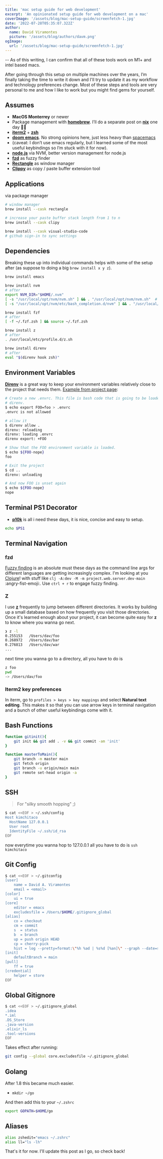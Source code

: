 ```yaml
---
title: 'mac setup guide for web development'
excerpt: 'An opinionated setup guide for web development on a mac'
coverImage: '/assets/blog/mac-setup-guide/screenfetch-1.jpg'
date: '2022-07-28T05:35:07.322Z'
author:
  name: David Viramontes
  picture: '/assets/blog/authors/davm.png'
ogImage:
  url: '/assets/blog/mac-setup-guide/screenfetch-1.jpg'
---
```


-- As of this writing, I can confirm that all of these tools work on M1+ and intel based macs.

After going through this setup on multiple machines over the years,
I’m finally taking the time to write it down and I'll try to update it as my workflow and technology preferences change.
Most of these steps and tools are very personal to me and how I like to work but you might find gems for yourself.

## Assumes

- **MacOS Monterrey** or newer
- Package management with [**homebrew**](https://github.com/junegunn/fzf). I’ll do a separate post on [**nix**](https://nixos.org/) one day 🤞🏽
- [**iterm2**](https://iterm2.com/) + [**zsh**](https://ohmyz.sh/)
- [**doom emacs**](https://github.com/doomemacs/doomemacs). No strong opinions here, just less heavy than [spacemacs](https://www.spacemacs.org/)
- (caveat: I don’t use emacs regularly, but I learned some of the most useful keybindings so I’m stuck with it for now).
- [**node.js**](https://nodejs.org/en/) via NVM, better version management for node.js
- [**fzd**](https://github.com/junegunn/fzf) as fuzzy finder
- [**Rectangle**](https://rectangleapp.com/) as window manager
- **[Clippy](https://clipy-app.com/)** as copy / paste buffer extension tool

## Applications

via package manager

```bash
# window manager
brew install --cask rectangle

# increase your paste buffer stack length from 1 to n
brew install --cask clipy

brew install --cask visual-studio-code
# github sign-in to sync settings
```

## Dependencies

Breaking these up into individual commands helps with some of the setup after (as suppose to doing a big `brew install x y z`).

```bash
brew install emacs

brew install nvm
# after
export NVM_DIR="$HOME/.nvm"
[ -s "/usr/local/opt/nvm/nvm.sh" ] && . "/usr/local/opt/nvm/nvm.sh"  # This loads nvm
[ -s "/usr/local/opt/nvm/etc/bash_completion.d/nvm" ] && . "/usr/local/opt/nvm/etc/bash_completion.d/nvm"

brew install fzf
# after
[ -f ~/.fzf.zsh ] && source ~/.fzf.zsh

brew install z
# after
. /usr/local/etc/profile.d/z.sh

brew install direnv
# after
eval "$(direnv hook zsh)"
```

## Environment Variables

[**Direnv**](https://direnv.net/) is a great way to keep your environment variables relatively close to the project that needs them.
[Example from project page](https://direnv.net/#quick-demo):

```bash
# Create a new .envrc. This file is bash code that is going to be loaded by
# direnv.
$ echo export FOO=foo > .envrc
.envrc is not allowed

# allow it
$ direnv allow .
direnv: reloading
direnv: loading .envrc
direnv export: +FOO

# Show that the FOO environment variable is loaded.
$ echo ${FOO-nope}
foo

# Exit the project
$ cd ..
direnv: unloading

# And now FOO is unset again
$ echo ${FOO-nope}
nope
```

## Terminal PS1 Decorator

- [**p10k**](https://github.com/romkatv/powerlevel10k#homebrew) is all i need these days, it is nice, concise and easy to setup.

```bash
echo $PS1
```

## Terminal Navigation

### fzd

[Fuzzy finding](https://github.com/junegunn/fzf) is an absolute must these days as the command line args for different languages are getting increasingly complex.
I'm looking at you [Clojure](https://clojure.org/)! with stuff like `clj -A:dev -M -m project.web.server.dev-main` :angry-fist-emoji:.
Use `ctrl + r` to engage fuzzy finding.

### Z

I use [**z**](https://github.com/rupa/z) frequently to jump between different directories. It works by building up a small database based on how frequently you visit those directories.
Once it's learned enough about your project, it can become quite easy for **z** to know where you wanna go next.

```bash
❯ z -l
0.255153   /Users/dav/foo
0.268972   /Users/dav/bar
0.276813   /Users/dav/war
...
```

next time you wanna go to a directory, all you have to do is

```bash
z foo
pwd
-> /Users/dav/foo
```

### Iterm2 key preferences

In iterm, go to `profiles > keys > key mappings` and select **Natural text editing**. This makes it so that you can use arrow keys in terminal navigation and a bunch of other useful keybindings come with it.

## Bash Functions

```bash
function gitinit(){
    git init && git add . -v && git commit -am 'init'
}

function masterToMain(){
    git branch -m master main
    git fetch origin
    git branch -u origin/main main
    git remote set-head origin -a
}
```

## SSH

> For "silky smooth hopping" ;)

```bash
$ cat <<EOF > ~/.ssh/config
Host kimchitaco
  HostName 127.0.0.1
  User root
  IdentityFile ~/.ssh/id_rsa
EOF
```

now everytime you wanna hop to 127.0.0.1 all you have to do is `ssh kimchitaco`

## Git Config

```bash
$ cat <<EOF > ~/.gitconfig
[user]
	name = David A. Viramontes
	email = <email>
[color]
	ui = true
[core]
	editor = emacs
	excludesfile = /Users/$HOME/.gitignore_global
[alias]
	co = checkout
	cm = commit
	s  = status
	b  = branch
	up = push origin HEAD
	cp = cherry-pick
	hist = log --pretty=format:\"%h %ad | %s%d [%an]\" --graph --date=short
[init]
	defaultBranch = main
[pull]
	ff = true
[credential]
	helper = store
EOF
```

## Global Gitignore

```bash
$ cat <<EOF > ~/.gitignore_global
.idea
*.iml
.DS_Store
.java-version
.elixir_ls
.tool-versions
EOF
```

Takes effect after running:

```bash
git config --global core.excludesfile ~/.gitignore_global
```

## Golang

After 1.8 this became much easier.

- `mkdir ~/go`

And then add this to your `~/.zshrc`

```bash
export GOPATH=$HOME/go
```

## Aliases

```bash
alias zshedit="emacs ~/.zshrc"
alias ll="ls -lh"
```

That's it for now. I'll update this post as I go, so check back!
